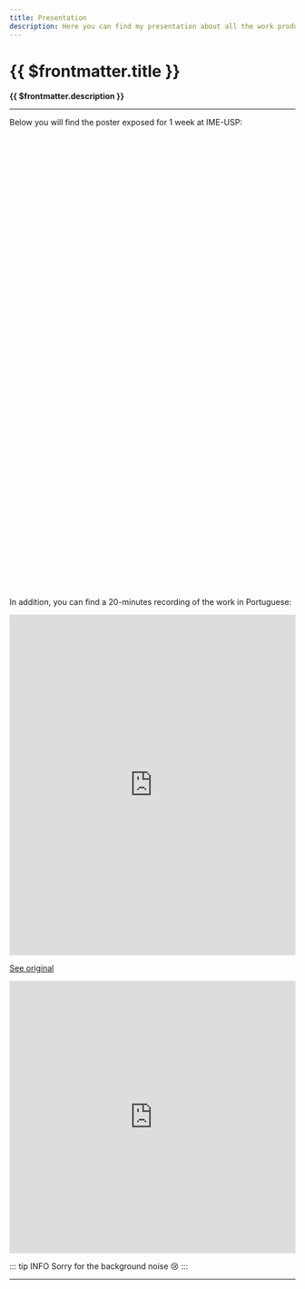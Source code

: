```yaml
---
title: Presentation
description: Here you can find my presentation about all the work produced this year.
---
```


# {{ $frontmatter.title }}

**{{ $frontmatter.description }}**

--- 

Below you will find the poster exposed for 1 week at IME-USP:

<iframe :src="$withBase('/poster.pdf')" title="posterPdf" width="100%" height="800" frameborder="0"></iframe>

In addition, you can find a 20-minutes recording of the work in Portuguese:

<iframe 
  src="https://docs.google.com/presentation/d/e/2PACX-1vREQvdUNVwutwmTbAvaySVJkGtxsPmCZh6npCh8MH6L9I4nFOB28rHZ7t6uvGt_NxYARVmj6oXBNe0-/embed?start=false&delayms=3000"
  frameborder="0" 
  width="100%" height="600"
  allowfullscreen="true"
  mozallowfullscreen="true" webkitallowfullscreen="true"
></iframe>

[See original](https://docs.google.com/presentation/d/1j4JImnFtACdHYUJg10aKwLRjyQlWhknRerY3qtc8HoY)


<iframe 
src="https://drive.google.com/file/d/1IcLKeLCLRHElEpXRCEXgLTGIH2CoJYKG/preview" 
frameborder="0" 
width="100%" height="480"
allow="autoplay"></iframe>

::: tip INFO
Sorry for the background noise 😢
:::

---